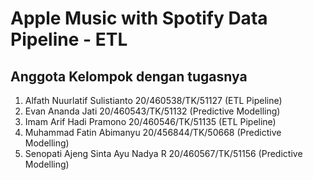 # Apple Music with Spotify Data Pipeline - ETL

## Anggota Kelompok dengan tugasnya 
1. Alfath Nuurlatif Sulistianto 20/460538/TK/51127 (ETL Pipeline)
2. Evan Ananda Jati 20/460543/TK/51132             (Predictive Modelling)
3. Imam Arif Hadi Pramono  20/460546/TK/51135       (ETL Pipeline)
4. Muhammad Fatin Abimanyu 20/456844/TK/50668       (Predictive Modelling)
5. Senopati Ajeng Sinta Ayu Nadya R 20/460567/TK/51156 (Predictive Modelling)
